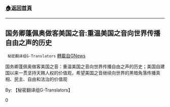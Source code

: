 ###  [:house:返回首頁](https://github.com/ourhimalayas/txt)
---

## 国务卿蓬佩奥做客美国之音:重温美国之音向世界传播自由之声的历史
` 秘密翻译组G-Translators` [轉載自GNews](https://gnews.org/zh-hans/763401/)

国务卿蓬佩奥做客美国之音：重温美国之音向世界传播自由之声的历史；美国自建国以来一贯坚持天赐人权的价值观，希望美国之音继续向世界的黑暗角落传播真相、民主、自由和法治的价值观

By: 【秘密翻译组G-Translators】

0
